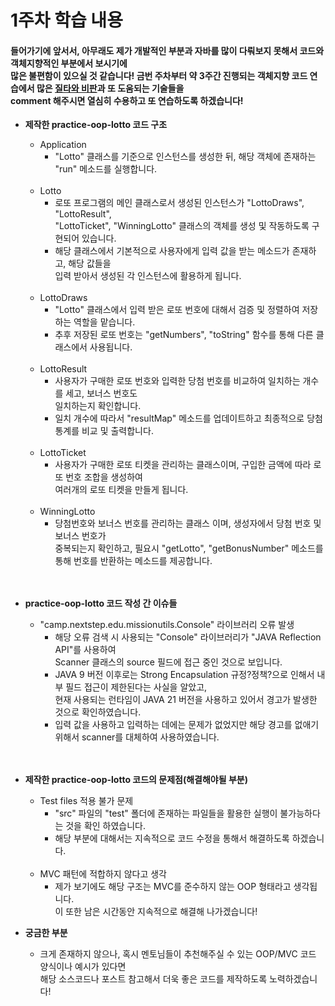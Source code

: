 # 1주차 학습 내용
<h4>들어가기에 앞서서, 아무래도 제가 개발적인 부분과 자바를 많이 다뤄보지 못해서 코드와 객체지향적인 부분에서 보시기에<br>
많은 불편함이 있으실 것 같습니다! 금번 주차부터 약 3주간 진행되는 객체지향 코드 연습에서 많은 <u>질타와 비판</u>과 또 도움되는 기술들을<br>
comment 해주시면 열심히 수용하고 또 연습하도록 하겠습니다!</h4>

- <strong>제작한 practice-oop-lotto 코드 구조</strong>
    - Application
        - "Lotto" 클래스를 기준으로 인스턴스를 생성한 뒤, 해당 객체에 존재하는 "run" 메소드를 실행합니다.
        <br><br>
    - Lotto
        - 로또 프로그램의 메인 클래스로서 생성된 인스턴스가 "LottoDraws", "LottoResult",<br>"LottoTicket", "WinningLotto" 클래스의 객체를 생성 및 작동하도록 구현되어 있습니다.
        - 해당 클래스에서 기본적으로 사용자에게 입력 값을 받는 메소드가 존재하고, 해당 값들을<br>
        입력 받아서 생성된 각 인스턴스에 활용하게 됩니다.
        <br><br>
    - LottoDraws
        - "Lotto" 클래스에서 입력 받은 로또 번호에 대해서 검증 및 정렬하여 저장하는 역할을 맡습니다.
        - 추후 저장된 로또 번호는 "getNumbers", "toString" 함수를 통해 다른 클래스에서 사용됩니다.
        <br><br>
    - LottoResult
        - 사용자가 구매한 로또 번호와 입력한 당첨 번호를 비교하여 일치하는 개수를 세고, 보너스 번호도<br>
        일치하는지 확인합니다.
        - 일치 개수에 따라서 "resultMap" 메소드를 업데이트하고 최종적으로 당첨 통계를 비교 및 출력합니다.
        <br><br>
    - LottoTicket
        - 사용자가 구매한 로또 티켓을 관리하는 클래스이며, 구입한 금액에 따라 로또 번호 조합을 생성하여<br>
        여러개의 로또 티켓을 만들게 됩니다.
        <br><br>
    - WinningLotto
        - 당첨번호와 보너스 번호를 관리하는 클래스 이며, 생성자에서 당첨 번호 및 보너스 번호가<br>
        중복되는지 확인하고, 필요시 "getLotto", "getBonusNumber" 메소드를 통해 번호를 반환하는 메소드를 제공합니다.
<br><br><br>
- <strong>practice-oop-lotto 코드 작성 간 이슈들</strong>
    - "camp.nextstep.edu.missionutils.Console" 라이브러리 오류 발생
        - 해당 오류 검색 시 사용되는 "Console" 라이브러리가 "JAVA Reflection API"를 사용하여<br>Scanner 클래스의 source 필드에 접근 중인 것으로 보입니다.
        - JAVA 9 버전 이후로는 Strong Encapsulation 규정?정책?으로 인해서 내부 필드 접근이 제한된다는 사실을 알았고,<br>현재 사용되는 런타임이 JAVA 21 버전을 사용하고 있어서 경고가 발생한 것으로 확인하였습니다.
        - 입력 값을 사용하고 입력하는 데에는 문제가 없었지만 해당 경고를 없애기 위해서 scanner를 대체하여 사용하였습니다.
<br><br><br>
- <strong>제작한 practice-oop-lotto 코드의 문제점(해결해야될 부분)</strong>
    - Test files 적용 불가 문제
        - "src" 파일의 "test" 폴더에 존재하는 파일들을 활용한 실행이 불가능하다는 것을 확인 하였습니다.
        - 해당 부분에 대해서는 지속적으로 코드 수정을 통해서 해결하도록 하겠습니다.
        <br><br>
    - MVC 패턴에 적합하지 않다고 생각
        - 제가 보기에도 해당 구조는 MVC를 준수하지 않는 OOP 형태라고 생각됩니다.<br>
        이 또한 남은 시간동안 지속적으로 해결해 나가겠습니다!

- <strong>궁금한 부분</strong>
    - 크게 존재하지 않으나, 혹시 멘토님들이 추천해주실 수 있는 OOP/MVC 코드 양식이나 예시가 있다면<br>
    해당 소스코드나 포스트 참고해서 더욱 좋은 코드를 제작하도록 노력하겠습니다!